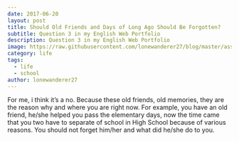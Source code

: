 ```yaml
---
date: 2017-06-20
layout: post
title: Should Old Friends and Days of Long Ago Should Be Forgotten?
subtitle: Question 3 in my English Web Portfolio
description: Question 3 in my English Web Portfolio
image: https://raw.githubusercontent.com/lonewanderer27/blog/master/assets/img/2017-06-20-should-old-friends-be-forgotten/wp-image-40104958.webp
category: life
tags:
  - life
  - school
author: lonewanderer27
---
```


For me, i think it’s a no. Because these old friends, old memories, they are the reason why and where you are right now. For example, you have an old friend, he/she helped you pass the elementary days, now the time came that you two have to separate of school in High School because of various reasons. You should not forget him/her and what did he/she do to you.